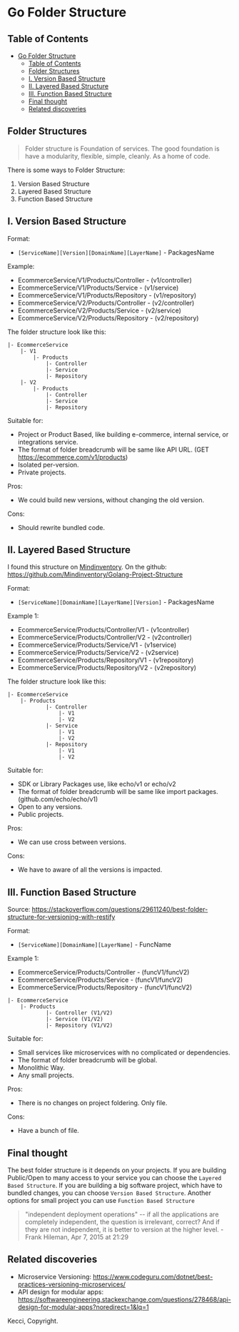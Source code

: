 # Go Folder Structure

## Table of Contents
- [Go Folder Structure](#go-folder-structure)
  - [Table of Contents](#table-of-contents)
  - [Folder Structures](#folder-structures)
  - [I. Version Based Structure](#i-version-based-structure)
  - [II. Layered Based Structure](#ii-layered-based-structure)
  - [III. Function Based Structure](#iii-function-based-structure)
  - [Final thought](#final-thought)
  - [Related discoveries](#related-discoveries)

## Folder Structures

> Folder structure is Foundation of services. The good foundation is have a modularity, flexible, simple, cleanly. As a home of code.

There is some ways to Folder Structure:
1. Version Based Structure
2. Layered Based Structure
3. Function Based Structure

## I. Version Based Structure

Format:
- `[ServiceName][Version][DomainName][LayerName]` - PackagesName

Example:
- EcommerceService/V1/Products/Controller - (v1/controller)
- EcommerceService/V1/Products/Service - (v1/service)
- EcommerceService/V1/Products/Repository - (v1/repository)
- EcommerceService/V2/Products/Controller - (v2/controller)
- EcommerceService/V2/Products/Service - (v2/service)
- EcommerceService/V2/Products/Repository - (v2/repository)


The folder structure look like this:
```
|- EcommerceService
    |- V1
        |- Products
            |- Controller
            |- Service
            |- Repository
    |- V2
        |- Products
            |- Controller
            |- Service
            |- Repository
```

Suitable for:
- Project or Product Based, like building e-commerce, internal service, or integrations service.
- The format of folder breadcrumb will be same like API URL. (GET https://ecommerce.com/v1/products)
- Isolated per-version.
- Private projects.

Pros:
- We could build new versions, without changing the old version.

Cons:
- Should rewrite bundled code.

## II. Layered Based Structure

I found this structure on [Mindinventory](https://www.mindinventory.com/blog/golang-project-structure/).
On the github: https://github.com/Mindinventory/Golang-Project-Structure

Format:
- `[ServiceName][DomainName][LayerName][Version]` - PackagesName

Example 1:
- EcommerceService/Products/Controller/V1 - (v1controller)
- EcommerceService/Products/Controller/V2 - (v2controller)
- EcommerceService/Products/Service/V1 - (v1service)
- EcommerceService/Products/Service/V2 - (v2service)
- EcommerceService/Products/Repository/V1 - (v1repository)
- EcommerceService/Products/Repository/V2 - (v2repository)

The folder structure look like this:
```
|- EcommerceService
    |- Products
            |- Controller
                |- V1
                |- V2
            |- Service
                |- V1
                |- V2
            |- Repository
                |- V1
                |- V2
```

Suitable for:
- SDK or Library Packages use, like echo/v1 or echo/v2
- The format of folder breadcrumb will be same like import packages. (github.com/echo/echo/v1)
- Open to any versions.
- Public projects.

Pros:
- We can use cross between versions.

Cons:
- We have to aware of all the versions is impacted.

## III. Function Based Structure

Source: https://stackoverflow.com/questions/29611240/best-folder-structure-for-versioning-with-restify

Format:
- `[ServiceName][DomainName][LayerName]` - FuncName

Example 1:
- EcommerceService/Products/Controller - (funcV1/funcV2)
- EcommerceService/Products/Service - (funcV1/funcV2)
- EcommerceService/Products/Repository - (funcV1/funcV2)

```
|- EcommerceService
    |- Products
            |- Controller (V1/V2)
            |- Service (V1/V2)
            |- Repository (V1/V2)
```

Suitable for:
- Small services like microservices with no complicated or dependencies.
- The format of folder breadcrumb will be global.
- Monolithic Way.
- Any small projects.

Pros:
- There is no changes on project foldering. Only file.

Cons:
- Have a bunch of file.

## Final thought
The best folder structure is it depends on your projects. If you are building Public/Open to many access to your service you can choose the `Layered Based Structure`. If you are building a big software project, which have to bundled changes, you can choose `Version Based Structure`. Another options for small project you can use `Function Based Structure`

> "independent deployment operations" -- if all the applications are completely independent, the question is irrelevant, correct? And if they are not independent, it is better to version at the higher level. - Frank Hileman, Apr 7, 2015 at 21:29

## Related discoveries
- Microservice Versioning: https://www.codeguru.com/dotnet/best-practices-versioning-microservices/
- API design for modular apps: https://softwareengineering.stackexchange.com/questions/278468/api-design-for-modular-apps?noredirect=1&lq=1

Kecci, Copyright.